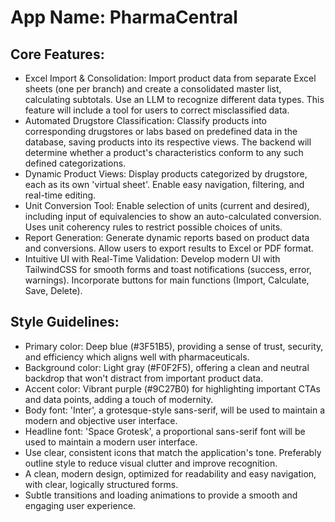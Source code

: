 # **App Name**: PharmaCentral

## Core Features:

- Excel Import & Consolidation: Import product data from separate Excel sheets (one per branch) and create a consolidated master list, calculating subtotals. Use an LLM to recognize different data types. This feature will include a tool for users to correct misclassified data.
- Automated Drugstore Classification: Classify products into corresponding drugstores or labs based on predefined data in the database, saving products into its respective views. The backend will determine whether a product's characteristics conform to any such defined categorizations.
- Dynamic Product Views: Display products categorized by drugstore, each as its own 'virtual sheet'. Enable easy navigation, filtering, and real-time editing.
- Unit Conversion Tool: Enable selection of units (current and desired), including input of equivalencies to show an auto-calculated conversion. Uses unit coherency rules to restrict possible choices of units.
- Report Generation: Generate dynamic reports based on product data and conversions. Allow users to export results to Excel or PDF format.
- Intuitive UI with Real-Time Validation: Develop modern UI with TailwindCSS for smooth forms and toast notifications (success, error, warnings). Incorporate buttons for main functions (Import, Calculate, Save, Delete).

## Style Guidelines:

- Primary color: Deep blue (#3F51B5), providing a sense of trust, security, and efficiency which aligns well with pharmaceuticals.
- Background color: Light gray (#F0F2F5), offering a clean and neutral backdrop that won't distract from important product data.
- Accent color: Vibrant purple (#9C27B0) for highlighting important CTAs and data points, adding a touch of modernity.
- Body font: 'Inter', a grotesque-style sans-serif, will be used to maintain a modern and objective user interface.
- Headline font: 'Space Grotesk', a proportional sans-serif font will be used to maintain a modern user interface.
- Use clear, consistent icons that match the application's tone. Preferably outline style to reduce visual clutter and improve recognition.
- A clean, modern design, optimized for readability and easy navigation, with clear, logically structured forms.
- Subtle transitions and loading animations to provide a smooth and engaging user experience.